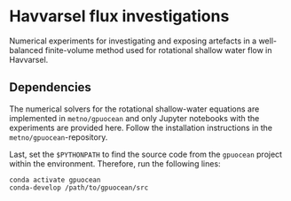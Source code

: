 # Havvarsel flux investigations
Numerical experiments for investigating and exposing artefacts in a well-balanced finite-volume method used for rotational shallow water flow in Havvarsel.

## Dependencies 
The numerical solvers for the rotational shallow-water equations are implemented in `metno/gpuocean` and only Jupyter notebooks with the experiments are provided here.
Follow the installation instructions in the `metno/gpuocean`-repository.

Last, set the `$PYTHONPATH` to find the source code from the `gpuocean` project within the environment. 
Therefore, run the following lines:
```
conda activate gpuocean
conda-develop /path/to/gpuocean/src
```
